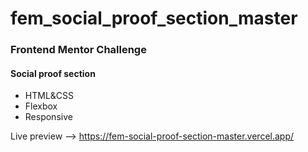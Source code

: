 # fem_social_proof_section_master

### Frontend Mentor Challenge
#### Social proof section
- HTML&CSS
- Flexbox
- Responsive

Live preview --> https://fem-social-proof-section-master.vercel.app/
